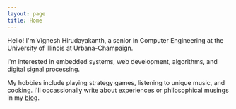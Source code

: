 ```yaml
---
layout: page
title: Home
---
```


Hello! I'm Vignesh Hirudayakanth, a senior in Computer Engineering at the University of Illinois at Urbana-Champaign.

I'm interested in embedded systems, web development, algorithms, and digital signal processing. 

My hobbies include playing strategy games, listening to unique music, and cooking. 
I'll occassionally write about experiences or philosophical musings in my [blog](/blog/).
